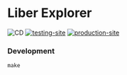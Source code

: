 # Liber Explorer

![CD](https://github.com/rdok/liber-explorer/workflows/CD/badge.svg?branch=main)
[![testing-site](https://img.shields.io/badge/testing-grey?style=flat-square&logo=amazon-aws)](https://testing-liber-explorer.rdok.co.uk/)
[![production-site](https://img.shields.io/badge/production-blue?style=flat-square&logo=amazon-aws)](https://liber-explorer.rdok.co.uk/)


### Development

`make` 
